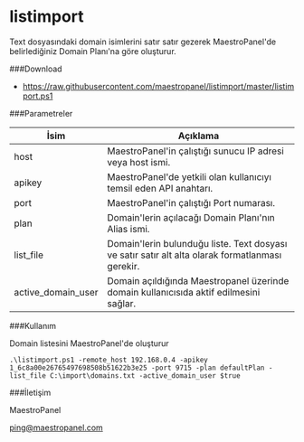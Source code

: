 # listimport
Text dosyasındaki domain isimlerini satır satır gezerek MaestroPanel'de belirlediğiniz Domain Planı'na göre oluşturur.

###Download

 - https://raw.githubusercontent.com/maestropanel/listimport/master/listimport.ps1

###Parametreler

| İsim  | Açıklama  |
|---|---|
|host|MaestroPanel'in çalıştığı sunucu IP adresi veya host ismi.|
|apikey|MaestroPanel'de yetkili olan kullanıcıyı temsil eden API anahtarı.|	
|port|MaestroPanel'in çalıştığı Port numarası.|	
|plan|Domain'lerin açılacağı Domain Planı'nın Alias ismi.|
|list_file|Domain'lerin bulunduğu liste. Text dosyası ve satır satır alt alta olarak formatlanması gerekir.|	
|active_domain_user|Domain açıldığında Maestropanel üzerinde domain kullanıcısıda aktif edilmesini sağlar.|

###Kullanım

Domain listesini MaestroPanel'de oluşturur

	.\listimport.ps1 -remote_host 192.168.0.4 -apikey 1_6c8a00e26765497698508b51622b3e25 -port 9715 -plan defaultPlan -list_file C:\import\domains.txt -active_domain_user $true
	
	
###İletişim

MaestroPanel

ping@maestropanel.com